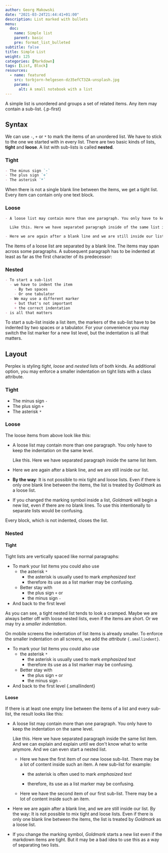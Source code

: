 ```yaml
---
author: Georg Makowski
date: "2021-03-24T21:44:41+01:00"
description: List marked with bullets
menu:
  doc:
    name: Simple list
    parent: basic
    pre: format_list_bulleted
subtitle: false
title: Simple List
weight: 125
categories: [Markdown]
tags: [List, Block]
resources:
  - name: featured
    src: torbjorn-helgesen-dz35efCT3ZA-unsplash.jpg
    params:
      alt: A small notebook with a list
---
```


A simple list is unordered and groups a set of related items. Any item may contain a sub-list.
{.p-first} <!--more-->

## Syntax

We can use `-`, `+` or `*` to mark the items of an unordered list. We have to stick to the one we started with in every list. There are two basic kinds of lists, **tight** and **loose**. A list with sub-lists is called **nested**.

### Tight

```md {class=left}
- The minus sign `-`
- The plus sign `+`
- The asterisk `*`
```

When there is not a single blank line between the items, we get a tight list. Every item can contain only one text block.

### Loose

```md {.large}
- A loose list may contain more than one paragraph. You only have to keep the indentation on the same level.

  Like this. Here we have separated paragraph inside of the same list item.

- Here we are again after a blank line and we are still inside our list.
```

The items of a loose list are separated by a blank line. The items may span across some paragraphs. A subsequent paragraph has to be indented at least as far as the first character of its predecessor:

### Nested

```md {.left}
- To start a sub-list
  - we have to indent the item
    - By two spaces
    - Or one tabulator
  - We may use a different marker
    + but that's not important
    + the correct indentation
- is all that matters
```

To start a sub-list inside a list item, the markers of the sub-list have to be indented by two spaces or a tabulator. For your convenience you may switch the list marker for a new list level, but the indentation is all that matters.

## Layout

Perplex is styling _tight_, _loose_ and _nested_ lists of both kinds. As additional option, you may enforce a smaller indentation on tight lists with a class attribute.

### Tight

- The minus sign `-`
- The plus sign `+`
- The asterisk `*`

### Loose

The loose items from above look like this:

- A loose list may contain more than one paragraph. You only have to keep the indentation on the same level.

  Like this. Here we have separated paragraph inside the same list item.

- Here we are again after a blank line, and we are still inside our list.

- **By the way**: It is not possible to mix tight and loose lists. Even if there is only one blank line between the items, the list is treated by _Goldmark_ as a loose list.

- If you changed the marking symbol inside a list, _Goldmark_ will begin a new list, even if there are no blank lines. To use this intentionally to separate lists would be confusing.

Every block, which is not indented, closes the list.

### Nested

#### Tight

Tight lists are vertically spaced like normal paragraphs:

- To mark your list items you could also use
  - the asterisk `*`
    - the asterisk is usually used to mark _emphasized text_
    - therefore its use as a list marker may be confusing.
  - Better stay with
    - the plus sign `+` or
    - the minus sign `-`
- And back to the first level

As you can see, a tight nested list tends to look a cramped. Maybe we are always better off with loose nested lists, even if the items are short. Or we may try a _smaller indentation_.

On mobile screens the indentation of list items is already smaller. To enforce the smaller indentation on all screens, we add the _attribute_ `{.smallindent}`.

- To mark your list items you could also use
  - the asterisk `*`
    - the asterisk is usually used to mark _emphasized text_
    - therefore its use as a list marker may be confusing.
  - Better stay with
    - the plus sign `+` or
    - the minus sign `-`
- And back to the first level
{.smallindent}

#### Loose

If there is at least one empty line between the items of a list and every sub-list, the result looks like this:

- A loose list may contain more than one paragraph. You only have to keep the indentation on the same level.

  Like this. Here we have separated paragraph inside the same list item. And we can explain and explain until we don't know what to write anymore. And we can even start a nested list.

  - Here we have the first item of our new loose sub-list. There may be a lot of content inside such an item. A new sub-list for example:

    - the asterisk is often used to mark _emphasized text_

    - therefore, its use as a list marker may be confusing.

  - Here we have the second item of our first sub-list. There may be a lot of content inside such an item.

- Here we are again after a blank line, and we are still inside our list.
  By the way: It is not possible to mix tight and loose lists. Even if there is only one blank line between the items, the list is treated by _Goldmark_ as a loose list.

- If you change the marking symbol, _Goldmark_ starts a new list even if the
  markdown items are tight. But it may be a bad idea to use this as a way of separating two lists.
